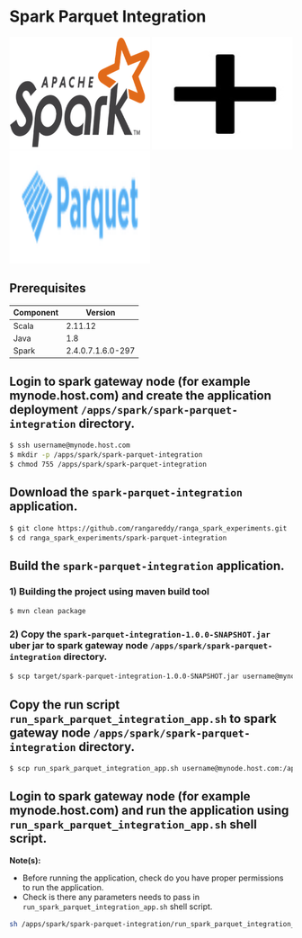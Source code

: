 # Spark Parquet Integration

<div>
        <img src="https://github.com/rangareddy/ranga-logos/blob/main/frameworks/spark/spark_logo.png?raw=true" height="200" width="250"/>
        <img src="https://github.com/rangareddy/ranga-logos/blob/main/others/plus_logo.png?raw=true" height="200" width="250"/>
        <img src="https://github.com/rangareddy/ranga-logos/blob/main/file_formats/parquet_logo.png?raw=true" height="200" width="250"/>
</div>


## Prerequisites

|Component|Version|
|---------|-------|
|Scala|2.11.12|
|Java|1.8|
|Spark|2.4.0.7.1.6.0-297|




## Login to spark gateway node (for example mynode.host.com) and create the application deployment `/apps/spark/spark-parquet-integration` directory.

```sh
$ ssh username@mynode.host.com
$ mkdir -p /apps/spark/spark-parquet-integration
$ chmod 755 /apps/spark/spark-parquet-integration
```

## Download the `spark-parquet-integration` application.

```sh
$ git clone https://github.com/rangareddy/ranga_spark_experiments.git
$ cd ranga_spark_experiments/spark-parquet-integration
```

## Build the `spark-parquet-integration` application.

### 1) Building the project using maven build tool

```sh
$ mvn clean package
```

### 2) Copy the `spark-parquet-integration-1.0.0-SNAPSHOT.jar` uber jar to spark gateway node `/apps/spark/spark-parquet-integration` directory.

```sh
$ scp target/spark-parquet-integration-1.0.0-SNAPSHOT.jar username@mynode.host.com:/apps/spark/spark-parquet-integration
```


## Copy the run script `run_spark_parquet_integration_app.sh` to spark gateway node `/apps/spark/spark-parquet-integration` directory.

```sh
$ scp run_spark_parquet_integration_app.sh username@mynode.host.com:/apps/spark/spark-parquet-integration
```

## Login to spark gateway node (for example mynode.host.com) and run the application using `run_spark_parquet_integration_app.sh` shell script.

**Note(s):**
* Before running the application, check do you have proper permissions to run the application.
* Check is there any parameters needs to pass in `run_spark_parquet_integration_app.sh` shell script.

```sh
sh /apps/spark/spark-parquet-integration/run_spark_parquet_integration_app.sh
```